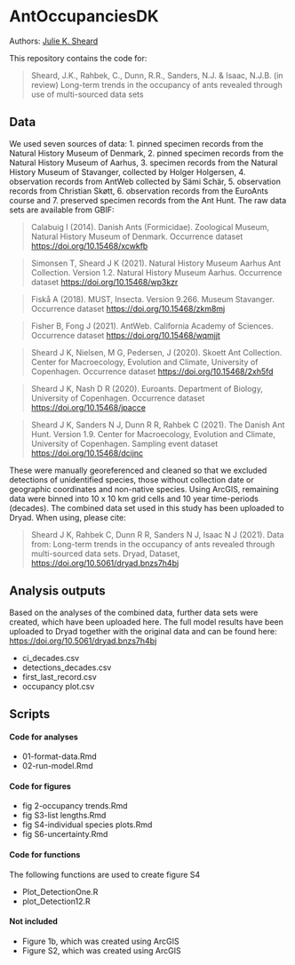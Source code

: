 # AntOccupanciesDK

Authors: [Julie K. Sheard](https://github.com/JKSheard)

This repository contains the code for:
>Sheard, J.K., Rahbek, C., Dunn, R.R., Sanders, N.J. & Isaac, N.J.B. (in review) Long-term trends in the occupancy of ants revealed through use of multi-sourced data sets 

## Data
We used seven sources of data: 1. pinned specimen records from the Natural History Museum of Denmark, 2. pinned specimen records from the Natural History Museum of Aarhus, 3. specimen records from the Natural History Museum of Stavanger, collected by Holger Holgersen, 4. observation records from AntWeb collected by Sämi Schär, 5. observation records from Christian Skøtt, 6. observation records from the EuroAnts course and 7. preserved specimen records from the Ant Hunt. The raw data sets are available from GBIF:

>Calabuig I (2014). Danish Ants (Formicidae). Zoological Museum, Natural History Museum of Denmark. Occurrence dataset https://doi.org/10.15468/xcwkfb

>Simonsen T, Sheard J K (2021). Natural History Museum Aarhus Ant Collection. Version 1.2. Natural History Museum Aarhus. Occurrence dataset https://doi.org/10.15468/wp3kzr

>Fiskå A (2018). MUST, Insecta. Version 9.266. Museum Stavanger. Occurrence dataset https://doi.org/10.15468/zkm8mj

>Fisher B, Fong J (2021). AntWeb. California Academy of Sciences. Occurrence dataset https://doi.org/10.15468/wqmjjt

>Sheard J K, Nielsen, M G, Pedersen, J (2020). Skoett Ant Collection. Center for Macroecology, Evolution and Climate, University of Copenhagen. Occurrence dataset https://doi.org/10.15468/2xh5fd

>Sheard J K, Nash D R (2020). Euroants. Department of Biology, University of Copenhagen. Occurrence dataset https://doi.org/10.15468/jpacce

>Sheard J K, Sanders N J, Dunn R R, Rahbek C (2021). The Danish Ant Hunt. Version 1.9. Center for Macroecology, Evolution and Climate, University of Copenhagen. Sampling event dataset https://doi.org/10.15468/dcijnc

These were manually georeferenced and cleaned so that we excluded detections of unidentified species, those without collection date or geographic coordinates and non-native species. Using ArcGIS, remaining data were binned into 10 x 10 km grid cells and 10 year time-periods (decades). The combined data set used in this study has been uploaded to Dryad. When using, please cite:

>Sheard J K, Rahbek C, Dunn R R, Sanders N J, Isaac N J (2021). Data from: Long-term trends in the occupancy of ants revealed through multi-sourced data sets. Dryad, Dataset, https://doi.org/10.5061/dryad.bnzs7h4bj

## Analysis outputs

Based on the analyses of the combined data, further data sets were created, which have been uploaded here. The full model results have been uploaded to Dryad together with the original data and can be found here: https://doi.org/10.5061/dryad.bnzs7h4bj

* ci_decades.csv
* detections_decades.csv
* first_last_record.csv
* occupancy plot.csv

## Scripts

#### Code for analyses

* 01-format-data.Rmd
* 02-run-model.Rmd

#### Code for figures

* fig 2-occupancy trends.Rmd
* fig S3-list lengths.Rmd
* fig S4-individual species plots.Rmd
* fig S6-uncertainty.Rmd

#### Code for functions

The following functions are used to create figure S4
* Plot_DetectionOne.R
* plot_Detection12.R

#### Not included

* Figure 1b, which was created using ArcGIS
* Figure S2, which was created using ArcGIS
